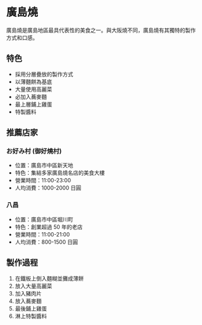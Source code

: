 # 廣島燒

廣島燒是廣島地區最具代表性的美食之一。與大阪燒不同，廣島燒有其獨特的製作方式和口感。

## 特色

- 採用分層疊放的製作方式
- 以薄麵餅為基底
- 大量使用高麗菜
- 必加入蕎麥麵
- 最上層鋪上雞蛋
- 特製醬料

## 推薦店家

### お好み村 (御好燒村)

- 位置：廣島市中區新天地
- 特色：集結多家廣島燒名店的美食大樓
- 營業時間：11:00-23:00
- 人均消費：1000-2000 日圓

### 八昌

- 位置：廣島市中區堀川町
- 特色：創業超過 50 年的老店
- 營業時間：11:00-21:00
- 人均消費：800-1500 日圓

## 製作過程

1. 在鐵板上倒入麵糊並攤成薄餅
2. 放入大量高麗菜
3. 加入豬肉片
4. 放入蕎麥麵
5. 最後鋪上雞蛋
6. 淋上特製醬料 